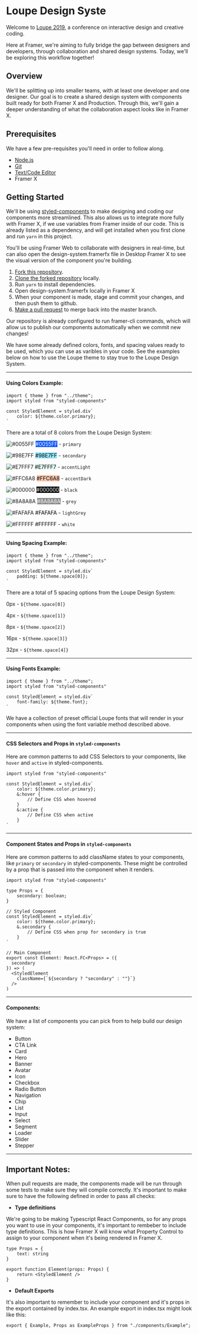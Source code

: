 # Loupe Design Syste

Welcome to [Loupe 2019](https://framer.com/loupe), a conference on interactive design and creative coding.

Here at Framer, we're aiming to fully bridge the gap between designers and developers, through collaboration and shared design systems. Today, we'll be exploring this workflow together!

## Overview

We'll be splitting up into smaller teams, with at least one developer and one designer. Our goal is to create a shared design system with components built ready for both Framer X and Production. Through this, we'll gain a deeper understanding of what the collaboration aspect looks like in Framer X.

## Prerequisites

We have a few pre-requisites you'll need in order to follow along.

- [Node.js](https://nodejs.org/en/)
- [Git](https://git-scm.com/)
- [Text/Code Editor](https://code.visualstudio.com/)
- Framer X

## Getting Started

We'll be using [styled-components](https://www.styled-components.com/) to make designing and coding our components more streamlined. This also allows us to integrate more fully with Framer X, if we use variables from Framer inside of our code. This is already listed as a dependency, and will get installed when you first clone and run `yarn` in this project.

You'll be using Framer Web to collaborate with designers in real-time, but can also open the design-system.framerfx file in Desktop Framer X to see the visual version of the component you're building.

1. [Fork this repository](https://help.github.com/en/articles/fork-a-repo).
1. [Clone the forked repository](https://help.github.com/en/articles/cloning-a-repository) locally.
1. Run `yarn` to install dependencies.
1. Open design-system.framerfx locally in Framer X
1. When your component is made, stage and commit your changes, and then push them to github.
1. [Make a pull request](https://help.github.com/en/articles/creating-a-pull-request-from-a-fork) to merge back into the master branch.

Our repository is already configured to run framer-cli commands, which will allow us to publish our components automatically when we commit new changes!

We have some already defined colors, fonts, and spacing values ready to be used, which you can use as varibles in your code. See the examples below on how to use the Loupe theme to stay true to the Loupe Design System.

---

#### Using Colors Example:

```
import { theme } from "../theme";
import styled from "styled-components"

const StyledElement = styled.div`
    color: ${theme.color.primary};
`
```

There are a total of 8 colors from the Loupe Design System:

![#0055FF](https://placehold.it/15/0055FF/000000?text=+) <span style="background:#0055FF; color: white">#0055FF</span> - `primary`

![#98E7FF](https://placehold.it/15/98E7FF/000000?text=+) <span style="background:#98E7FF; color: black">#98E7FF</span> - `secondary`

![#E7FFF7](https://placehold.it/15/E7FFF7/000000?text=+) <span style="background:#E7FFF7; color: black">#E7FFF7</span> - `accentLight`

![#FFC6A8](https://placehold.it/15/FFC6A8/000000?text=+) <span style="background:#FFC6A8; color: black">#FFC6A8</span> - `accentDark`

![#000000](https://placehold.it/15/000000/000000?text=+) <span style="background:#000000; color: white">#000000</span> - `black`

![#8A8A8A](https://placehold.it/15/8A8A8A/000000?text=+) <span style="background:#8A8A8A; color: white">#8A8A8A</span> - `grey`

![#FAFAFA](https://placehold.it/15/FAFAFA/000000?text=+) <span style="background:#FAFAFA; color: black">#FAFAFA</span> - `lightGrey`

![#FFFFFF](https://placehold.it/15/FFFFFF/000000?text=+) <span style="background:#FFFFFF; color: black">#FFFFFF</span> - `white`

---

#### Using Spacing Example:

```
import { theme } from "../theme";
import styled from "styled-components"

const StyledElement = styled.div`
    padding: ${theme.space[0]};
`
```

There are a total of 5 spacing options from the Loupe Design System:

0px - `${theme.space[0]}`

4px - `${theme.space[1]}`

8px - `${theme.space[2]}`

16px - `${theme.space[3]}`

32px - `${theme.space[4]}`

---

#### Using Fonts Example:

```
import { theme } from "../theme";
import styled from "styled-components"

const StyledElement = styled.div`
    font-family: ${theme.font};
`
```

We have a collection of preset official Loupe fonts that will render in your components when using the font variable method described above.

---

#### CSS Selectors and Props in `styled-components`

Here are common patterns to add CSS Selectors to your components, like `hover` and `active` in styled-components.

```
import styled from "styled-components"

const StyledElement = styled.div`
    color: ${theme.color.primary};
    &:hover {
        // Define CSS when hovered
    }
    &:active {
        // Define CSS when active
    }
`
```

---

#### Component States and Props in `styled-components`

Here are common patterns to add className states to your components, like `primary` or `secondary` in styled-components. These might be controlled by a prop that is passed into the component when it renders.

```
import styled from "styled-components"

type Props = {
    secondary: boolean;
}

// Styled Component
const StyledElement = styled.div`
    color: ${theme.color.primary};
    &.secondary {
        // Define CSS when prop for secondary is true
    }
`

// Main Component
export const Element: React.FC<Props> = ({
  secondary
}) => (
  <StyledElement
    className={`${secondary ? "secondary" : ""}`}
  />
)
```

---

#### Components:

We have a list of components you can pick from to help build our design system:

- Button
- CTA Link
- Card
- Hero
- Banner
- Avatar
- Icon
- Checkbox
- Radio Button
- Navigation
- Chip
- List
- Input
- Select
- Segment
- Loader
- Slider
- Stepper

---

## Important Notes:

When pull requests are made, the components made will be run through some tests to make sure they will compile correctly. It's important to make sure to have the following defined in order to pass all checks:

- **Type definitions**

We're going to be making Typescript React Components, so for any props you want to use in your components, it's important to rembeber to include type definitions. This is how Framer X will know what Property Control to assign to your component when it's being rendered in Framer X.

```
type Props = {
    text: string
}

export function Element(props: Props) {
    return <StyledElement />
}
```

- **Default Exports**

It's also important to remember to include your component and it's props in the export contained by index.tsx. An example export in index.tsx might look like this:

```
export { Example, Props as ExampleProps } from "./components/Example";
```
